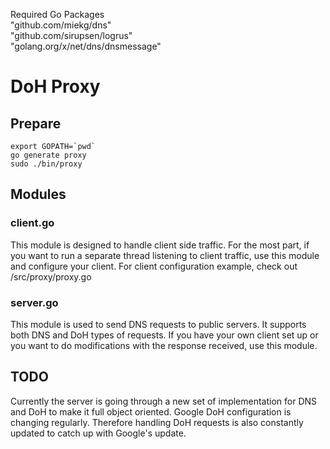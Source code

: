 Required Go Packages <br />
	"github.com/miekg/dns" <br />
	"github.com/sirupsen/logrus" <br />
	"golang.org/x/net/dns/dnsmessage" <br />

# DoH Proxy

## Prepare
```
export GOPATH=`pwd`
go generate proxy
sudo ./bin/proxy
```

## Modules

### client.go

This module is designed to handle client side traffic. For the most part, if you want to run a separate thread listening to client traffic, use this module and configure your client. 
For client configuration example, check out /src/proxy/proxy.go

### server.go

This module is used to send DNS requests to public servers. It supports both DNS and DoH types of requests. If you have your own client set up or you want to do modifications with the response received, use this module. 

## TODO

Currently the server is going through a new set of implementation for DNS and DoH to make it full object oriented. 
Google DoH configuration is changing regularly. Therefore handling DoH requests is also constantly updated to catch up with Google's update. 